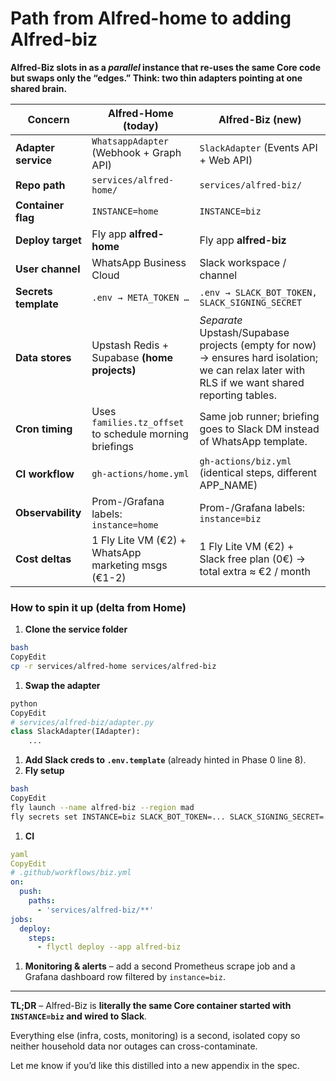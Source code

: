 # Path from Alfred-home to adding Alfred-biz

**Alfred-Biz slots in as a *parallel* instance that re-uses the same Core code but swaps only the “edges.”
Think: two thin adapters pointing at one shared brain.**

| Concern | Alfred-Home (today) | Alfred-Biz (new) |
| --- | --- | --- |
| **Adapter service** | `WhatsappAdapter` (Webhook + Graph API) | `SlackAdapter` (Events API + Web API) |
| **Repo path** | `services/alfred-home/` | `services/alfred-biz/` |
| **Container flag** | `INSTANCE=home` | `INSTANCE=biz` |
| **Deploy target** | Fly app **alfred-home** | Fly app **alfred-biz** |
| **User channel** | WhatsApp Business Cloud | Slack workspace / channel |
| **Secrets template** | `.env → META_TOKEN …` | `.env → SLACK_BOT_TOKEN, SLACK_SIGNING_SECRET` |
| **Data stores** | Upstash Redis + Supabase **(home projects)** | *Separate* Upstash/Supabase projects (empty for now) → ensures hard isolation; we can relax later with RLS if we want shared reporting tables. |
| **Cron timing** | Uses `families.tz_offset` to schedule morning briefings | Same job runner; briefing goes to Slack DM instead of WhatsApp template. |
| **CI workflow** | `gh-actions/home.yml` | `gh-actions/biz.yml` (identical steps, different APP_NAME) |
| **Observability** | Prom-/Grafana labels: `instance=home` | Prom-/Grafana labels: `instance=biz` |
| **Cost deltas** | 1 Fly Lite VM (€2) + WhatsApp marketing msgs (€1-2) | 1 Fly Lite VM (€2) + Slack free plan (0€) → total extra ≈ €2 / month |

### How to spin it up (delta from Home)

1. **Clone the service folder**

```bash
bash
CopyEdit
cp -r services/alfred-home services/alfred-biz

```

1. **Swap the adapter**

```python
python
CopyEdit
# services/alfred-biz/adapter.py
class SlackAdapter(IAdapter):
    ...

```

1. **Add Slack creds to `.env.template`** (already hinted in Phase 0 line 8).
2. **Fly setup**

```bash
bash
CopyEdit
fly launch --name alfred-biz --region mad
fly secrets set INSTANCE=biz SLACK_BOT_TOKEN=... SLACK_SIGNING_SECRET=...

```

1. **CI**

```yaml
yaml
CopyEdit
# .github/workflows/biz.yml
on:
  push:
    paths:
      - 'services/alfred-biz/**'
jobs:
  deploy:
    steps:
      - flyctl deploy --app alfred-biz

```

1. **Monitoring & alerts** – add a second Prometheus scrape job and a Grafana dashboard row filtered by `instance=biz`.

---

**TL;DR** – Alfred-Biz is **literally the same Core container started with `INSTANCE=biz` and wired to Slack**.

Everything else (infra, costs, monitoring) is a second, isolated copy so neither household data nor outages can cross-contaminate.

Let me know if you’d like this distilled into a new appendix in the spec.
